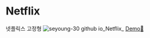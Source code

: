 # Netflix
넷플릭스 고정형
![seyoung-30 github io_Netflix_](https://github.com/user-attachments/assets/b222196b-2156-495d-86bc-796a9e4bb8b6)
[Demo🔗](https://seyoung-30.github.io/Netflix/)
